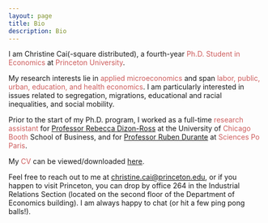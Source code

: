 ```yaml
---
layout: page
title: Bio
description: Bio
---
```


I am Christine Cai(-square distributed), a fourth-year <font color="IndianRed">Ph.D. Student in Economics</font> at <font color="IndianRed">Princeton University</font>.
	
My research interests lie in <font color="IndianRed">applied microeconomics</font> and span <font color="IndianRed">labor, public, urban, education, and health economics</font>. I am particularly interested in issues related to segregation, migrations, educational and racial inequalities, and social mobility.
	
Prior to the start of my Ph.D. program, I worked as a full-time <font color="IndianRed">research assistant</font> for <a href="http://faculty.chicagobooth.edu/rebecca.dizon-ross/">Professor Rebecca Dizon-Ross</a> at the University of <font color="IndianRed">Chicago Booth</font> School of Business, and for <a href="https://www.rubendurante.net">Professor Ruben Durante</a> at <font color="IndianRed">Sciences Po Paris</font>.
	
My <font color="IndianRed">CV</font> can be viewed/downloaded <a href="/assets/pdf/Christine_Cai_CV.pdf">here</a>.
	
Feel free to reach out to me at <a href="mailto:christine.cai@princeton.edu">christine.cai@princeton.edu</a>, or if you happen to visit Princeton, you can drop by office 264 in the Industrial Relations Section (located on the second floor of the Department of Economics building). I am always happy to chat (or hit a few ping pong balls!).
